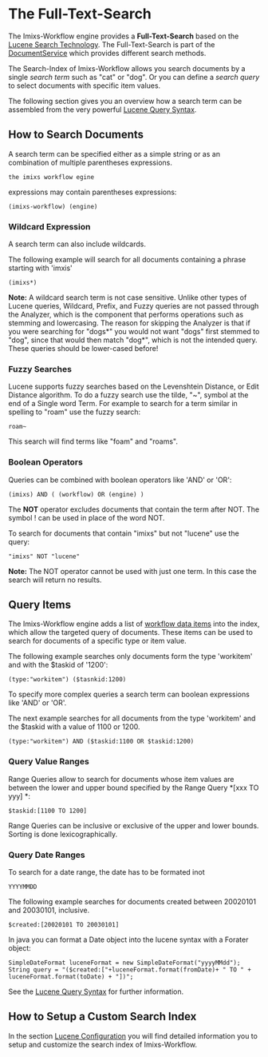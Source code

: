 # The Full-Text-Search

The Imixs-Workflow engine provides a **Full-Text-Search** based on the [Lucene Search Technology](https://lucene.apache.org/). 
The Full-Text-Search is part of the [DocumentService](./documentservice.html) which provides different search methods.

The Search-Index of Imixs-Workflow allows you search documents by a single _search term_ such as "cat" or "dog". Or you can define a _search query_ to 
select documents with specific item values. 

The following section gives you an overview how a search term can be assembled from the very powerful [Lucene Query Syntax](https://lucene.apache.org/core/7_5_0/queryparser/org/apache/lucene/queryparser/classic/package-summary.html#package.description).

## How to Search Documents

A search term can be specified either as a simple string or as an combination of multiple parentheses expressions.

    the imixs workflow egine
    
expressions may contain parentheses expressions:
 
	(imixs-workflow) (engine)

### Wildcard Expression	

A search term can also include wildcards.

The following example will search for all documents containing a phrase starting with 'imxis'

    (imixs*)

**Note:** A wildcard search term is not case sensitive.  Unlike other types of Lucene queries, Wildcard, Prefix, and Fuzzy queries are not passed through the Analyzer, which is the component that performs operations such as stemming and lowercasing. The reason for skipping the Analyzer is that if you were searching for "dogs*" you would not want "dogs" first stemmed to "dog", since that would then match "dog*", which is not the intended query. These queries should be lower-cased before!


### Fuzzy Searches
Lucene supports fuzzy searches based on the Levenshtein Distance, or Edit Distance algorithm. To do a fuzzy search use the tilde, "~", symbol at the end of a Single word Term. For example to search for a term similar in spelling to "roam" use the fuzzy search:

	roam~

This search will find terms like "foam" and "roams".


### Boolean Operators

Queries can be combined with boolean operators like 'AND' or 'OR':

	(imixs) AND ( (workflow) OR (engine) )


The **NOT** operator excludes documents that contain the term after NOT. The symbol ! can be used in place of the word NOT.

To search for documents that contain "imixs" but not "lucene" use the query:

	"imixs" NOT "lucene"

**Note:** The NOT operator cannot be used with just one term. In this case the search will return no results.


## Query Items

The Imixs-Workflow engine adds a list of [workflow data items](../quickstart/workitem.html#Workflow_data) into the index, which allow the targeted query of documents. These items can be used to search for documents of a specific type or item value. 

The following example searches only documents form the type 'workitem' and with the $taskid of '1200':

    (type:"workitem") ($tasnkid:1200)
     
To specify more complex queries a search term can boolean expressions like 'AND' or 'OR'. 

The next example searches for all documents from the type 'workitem' and the $taskid with a value of 1100 or 1200.

	(type:"workitem") AND ($taskid:1100 OR $taskid:1200)


### Query Value Ranges

Range Queries allow to search for documents whose item values are between the lower and upper bound specified by the Range Query *[xxx TO yyy] *:


	$taskid:[1100 TO 1200]

Range Queries can be inclusive or exclusive of the upper and lower bounds. Sorting is done lexicographically.

### Query Date Ranges

To search for a date range, the date has to be formated inot

	YYYYMMDD
	
The following example searches for documents created between 20020101 and 20030101, inclusive. 

	$created:[20020101 TO 20030101]
	

In java you can format a Date object into the lucene syntax with a Forater object:

	SimpleDateFormat luceneFormat = new SimpleDateFormat("yyyyMMdd");
	String query = "($created:["+luceneFormat.format(fromDate)+ " TO " + luceneFormat.format(toDate) + "])";


See the [Lucene Query Syntax](https://lucene.apache.org/core/7_5_0/queryparser/org/apache/lucene/queryparser/classic/package-summary.html#package.description) for further information.


## How to Setup a Custom Search Index

In the section [Lucene Configuration](luceneservice.html) you will find detailed information you to setup and customize the search index of Imixs-Workflow.

 
      